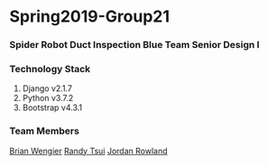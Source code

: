 
# Spring2019-Group21
### Spider Robot Duct Inspection Blue Team Senior Design I
### Technology Stack
1. Django v2.1.7
2. Python v3.7.2
3. Bootstrap v4.3.1

###  Team Members
[Brian Wengier](https://github.com/BrianWengier)
[Randy Tsui](https://github.com/RandyT97)
[Jordan Rowland](https://github.com/rowlanddeep)
